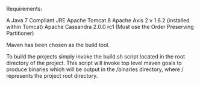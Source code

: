 Requirements:

A Java 7 Compliant JRE
Apache Tomcat 8
Apache Axis 2 v 1.6.2 (installed within Tomcat)
Apache Cassandra 2.0.0 rc1 (Must use the Order Preserving Partitioner) 

Maven has been chosen as the build tool.

To build the projects simply invoke the build.sh script located in the root directory of the project.
This script will invoke top level maven goals to produce binaries which will be output in the /binaries directory, where / represents the project root directory.
